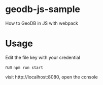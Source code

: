 # geodb-js-sample

How to GeoDB in JS with webpack

# Usage

Edit the file key with your credential

run `npm run start`

visit http://localhost:8080, open the console
